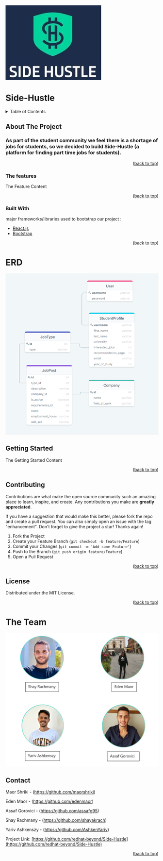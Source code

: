 ![Logo](./static/img/Logo.JPG)

# Side-Hustle

<div id="top"></div>

<!-- TABLE OF CONTENTS -->
<details>
  <summary>Table of Contents</summary>
  <ol>
    <li>
      <a href="#about-the-project">About The Project</a>
      <ul>
        <li><a href="#the-features">The Features</a></li>
      </ul>
      <ul>
        <li><a href="#built-with">Built With</a></li>
      </ul>
    </li>
    <li>
      <a href="#getting-started">Getting Started</a>
    </li>
    <li><a href="#contributing">Contributing</a></li>
    <li><a href="#license">License</a></li>
    <li><a href="#contact">Contact</a></li>
  </ol>
</details>



<!-- ABOUT THE PROJECT -->
## About The Project

### As part of the student community we feel there is a shortage of jobs for students, so we decided to build Side-Hustle (a platform for finding part time jobs for students).

<p align="right">(<a href="#top">back to top</a>)</p>



### The features

The Feature Content

<p align="right">(<a href="#top">back to top</a>)</p>

### Built With

major frameworks/libraries used to bootstrap our project :

* [React.js](https://reactjs.org/)
* [Bootstrap](https://getbootstrap.com)


<p align="right">(<a href="#top">back to top</a>)</p>

# ERD

![ERD](./static/img/ERD.png)

<!-- GETTING STARTED -->
## Getting Started

The Getting Started Content

<p align="right">(<a href="#top">back to top</a>)</p>


<!-- CONTRIBUTING -->
## Contributing

Contributions are what make the open source community such an amazing place to learn, inspire, and create. Any contributions you make are **greatly appreciated**.

If you have a suggestion that would make this better, please fork the repo and create a pull request. You can also simply open an issue with the tag "enhancement".
Don't forget to give the project a star! Thanks again!

1. Fork the Project
2. Create your Feature Branch (`git checkout -b feature/Feature`)
3. Commit your Changes (`git commit -m 'Add some Feature'`)
4. Push to the Branch (`git push origin feature/Feature`)
5. Open a Pull Request

<p align="right">(<a href="#top">back to top</a>)</p>



<!-- LICENSE -->
## License

Distributed under the MIT License. 

<p align="right">(<a href="#top">back to top</a>)</p>

# The Team

![Team](./static/img/Team.JPG)

<!-- CONTACT -->
## Contact

Maor Shriki - (https://github.com/maorshriki) 

Eden Maor - (https://github.com/edenmaor) 

Assaf Gorovici - (https://github.com/assafg95) 

Shay Rachmany - (https://github.com/shayakrach) 

Yariv Ashkenszy - (https://github.com/AshkenYariv) 

Project Link: [https://github.com/redhat-beyond/Side-Hustle](https://github.com/redhat-beyond/Side-Hustle)

<p align="right">(<a href="#top">back to top</a>)</p>
